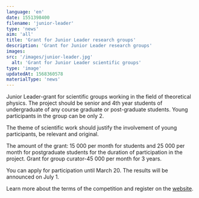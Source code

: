 ```yaml
---
language: 'en'
date: 1551398400
filename: 'junior-leader'
type: 'news'
aim: 'all'
title: 'Grant for Junior Leader research groups'
description: 'Grant for Junior Leader research groups'
images:
src: '/images/junior-leader.jpg'
  alt: 'Grant for Junior Leader scientific groups'
type: 'image'
updatedAt: 1568360578
materialType: 'news'
---
```

Junior Leader-grant for scientific groups working in the field of theoretical physics. The project should be senior and 4th year students of undergraduate of any course graduate or post-graduate students. Young participants in the group can be only 2.

The theme of scientific work should justify the involvement of young participants, be relevant and original.

The amount of the grant: 15 000 per month for students and 25 000 per month for postgraduate students for the duration of participation in the project. Grant for group curator-45 000 per month for 3 years.

You can apply for participation until March 20. The results will be announced on July 1.

Learn more about the terms of the competition and register on the [website](https://vk.cc/92KwH5).
